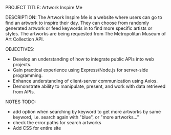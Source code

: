 PROJECT TITLE: Artwork Inspire Me

DESCRIPTION: 
The Artwork Inspire Me is a website where users can go to find an artwork to inspire their day. They can choose from randomly generated artwork or feed keywords in to find more specific artists or styles. The artworks are being requested from The Metropolitan Museum of Art Collection API.

OBJECTIVES: 
- Develop an understanding of how to integrate public APIs into web projects.
- Gain practical experience using Express/Node.js for server-side programming.
- Enhance understanding of client-server communication using Axios.
- Demonstrate ability to manipulate, present, and work with data retrieved from APIs.




NOTES TODO: 
- add option when searching by keyword to get more artworks by same keyword, i.e. search again with "blue", or "more artworks..."
- check the error paths for search artworks
- Add CSS for entire site